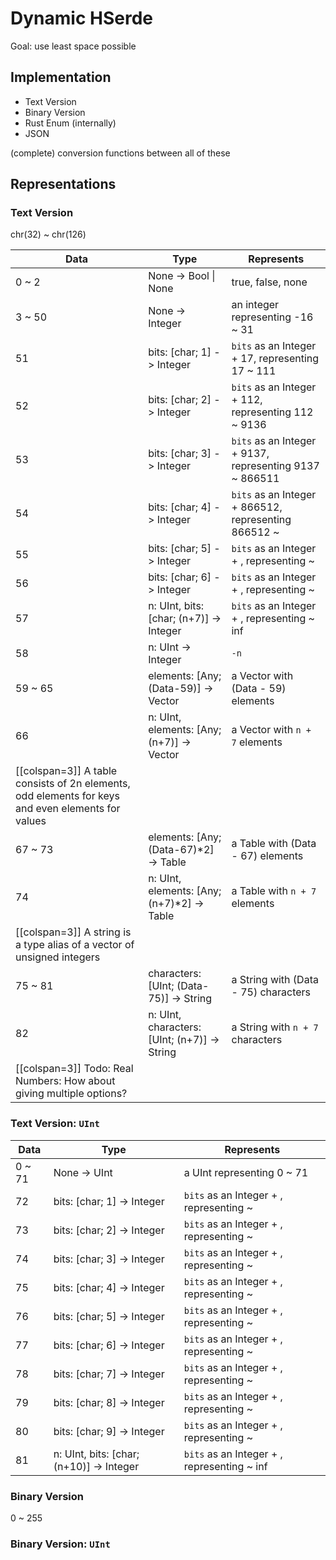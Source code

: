 # Dynamic HSerde

Goal: use least space possible

## Implementation

- Text Version
- Binary Version
- Rust Enum (internally)
- JSON

(complete) conversion functions between all of these

## Representations

### Text Version

chr(32) ~ chr(126)

| Data      | Type                                              | Represents  |
|-----------|---------------------------------------------------|-------------|
| 0 ~ 2     | None -> Bool \| None                              | true, false, none  |
| 3 ~ 50    | None -> Integer                                   | an integer representing -16 ~ 31  |
| 51        | bits: [char; 1] -> Integer                        | `bits` as an Integer + 17, representing 17 ~ 111  |
| 52        | bits: [char; 2] -> Integer                        | `bits` as an Integer + 112, representing 112 ~ 9136  |
| 53        | bits: [char; 3] -> Integer                        | `bits` as an Integer + 9137, representing 9137 ~ 866511  |
| 54        | bits: [char; 4] -> Integer                        | `bits` as an Integer + 866512, representing 866512 ~ |
| 55        | bits: [char; 5] -> Integer                        | `bits` as an Integer + , representing ~ |
| 56        | bits: [char; 6] -> Integer                        | `bits` as an Integer + , representing ~ |
| 57        | n: UInt, bits: [char; (n+7)] -> Integer           | `bits` as an Integer + , representing ~ inf  |
| 58        | n: UInt -> Integer                                | `-n`  |
| 59 ~ 65   | elements: [Any; (Data-59)] -> Vector              | a Vector with (Data - 59) elements  |
| 66        | n: UInt, elements: [Any; (n+7)] -> Vector         | a Vector with `n + 7` elements   |
| [[colspan=3]] A table consists of 2n elements, odd elements for keys and even elements for values  |
| 67 ~ 73   | elements: [Any; (Data-67)*2] -> Table             | a Table with (Data - 67) elements   |
| 74        | n: UInt, elements: [Any; (n+7)*2] -> Table        | a Table with `n + 7` elements      |
| [[colspan=3]] A string is a type alias of a vector of unsigned integers  |
| 75 ~ 81   | characters: [UInt; (Data-75)] -> String           | a String with (Data - 75) characters  |
| 82        | n: UInt, characters: [UInt; (n+7)] -> String      | a String with `n + 7` characters  |
| [[colspan=3]] Todo: Real Numbers: How about giving multiple options?  |

### Text Version: `UInt`

| Data      | Type                                              | Represents  |
|-----------|---------------------------------------------------|-------------|
| 0 ~ 71    | None -> UInt                                      | a UInt representing 0 ~ 71  |
| 72        | bits: [char; 1] -> Integer                        | `bits` as an Integer + , representing ~ |
| 73        | bits: [char; 2] -> Integer                        | `bits` as an Integer + , representing ~ |
| 74        | bits: [char; 3] -> Integer                        | `bits` as an Integer + , representing ~ |
| 75        | bits: [char; 4] -> Integer                        | `bits` as an Integer + , representing ~ |
| 76        | bits: [char; 5] -> Integer                        | `bits` as an Integer + , representing ~ |
| 77        | bits: [char; 6] -> Integer                        | `bits` as an Integer + , representing ~ |
| 78        | bits: [char; 7] -> Integer                        | `bits` as an Integer + , representing ~ |
| 79        | bits: [char; 8] -> Integer                        | `bits` as an Integer + , representing ~ |
| 80        | bits: [char; 9] -> Integer                        | `bits` as an Integer + , representing ~ |
| 81        | n: UInt, bits: [char; (n+10)] -> Integer          | `bits` as an Integer + , representing ~ inf  |

### Binary Version

0 ~ 255

### Binary Version: `UInt`